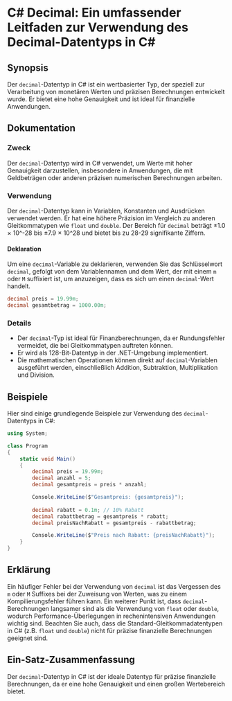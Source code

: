 <!--
Meta Description: # C# Decimal: Ein umfassender Leitfaden zur Verwendung des Decimal-Datentyps in C# ## Synopsis Der `decimal`-Datentyp in C# ist ein wertbasierter Typ,...
Meta Keywords: decimal, der, und, ist, datentyp
-->

# C# Decimal: Ein umfassender Leitfaden zur Verwendung des Decimal-Datentyps in C#

## Synopsis
Der `decimal`-Datentyp in C# ist ein wertbasierter Typ, der speziell zur Verarbeitung von monetären Werten und präzisen Berechnungen entwickelt wurde. Er bietet eine hohe Genauigkeit und ist ideal für finanzielle Anwendungen.

## Dokumentation
### Zweck
Der `decimal`-Datentyp wird in C# verwendet, um Werte mit hoher Genauigkeit darzustellen, insbesondere in Anwendungen, die mit Geldbeträgen oder anderen präzisen numerischen Berechnungen arbeiten.

### Verwendung
Der `decimal`-Datentyp kann in Variablen, Konstanten und Ausdrücken verwendet werden. Er hat eine höhere Präzision im Vergleich zu anderen Gleitkommatypen wie `float` und `double`. Der Bereich für `decimal` beträgt ±1.0 × 10^-28 bis ±7.9 × 10^28 und bietet bis zu 28-29 signifikante Ziffern.

#### Deklaration
Um eine `decimal`-Variable zu deklarieren, verwenden Sie das Schlüsselwort `decimal`, gefolgt von dem Variablennamen und dem Wert, der mit einem `m` oder `M` suffixiert ist, um anzuzeigen, dass es sich um einen `decimal`-Wert handelt.

```csharp
decimal preis = 19.99m;
decimal gesamtbetrag = 1000.00m;
```

### Details
- Der `decimal`-Typ ist ideal für Finanzberechnungen, da er Rundungsfehler vermeidet, die bei Gleitkommatypen auftreten können.
- Er wird als 128-Bit-Datentyp in der .NET-Umgebung implementiert.
- Die mathematischen Operationen können direkt auf `decimal`-Variablen ausgeführt werden, einschließlich Addition, Subtraktion, Multiplikation und Division.

## Beispiele
Hier sind einige grundlegende Beispiele zur Verwendung des `decimal`-Datentyps in C#:

```csharp
using System;

class Program
{
    static void Main()
    {
        decimal preis = 19.99m;
        decimal anzahl = 5;
        decimal gesamtpreis = preis * anzahl;

        Console.WriteLine($"Gesamtpreis: {gesamtpreis}");
        
        decimal rabatt = 0.1m; // 10% Rabatt
        decimal rabattbetrag = gesamtpreis * rabatt;
        decimal preisNachRabatt = gesamtpreis - rabattbetrag;

        Console.WriteLine($"Preis nach Rabatt: {preisNachRabatt}");
    }
}
```

## Erklärung
Ein häufiger Fehler bei der Verwendung von `decimal` ist das Vergessen des `m` oder `M` Suffixes bei der Zuweisung von Werten, was zu einem Kompilierungsfehler führen kann. Ein weiterer Punkt ist, dass `decimal`-Berechnungen langsamer sind als die Verwendung von `float` oder `double`, wodurch Performance-Überlegungen in rechenintensiven Anwendungen wichtig sind. Beachten Sie auch, dass die Standard-Gleitkommadatentypen in C# (z.B. `float` und `double`) nicht für präzise finanzielle Berechnungen geeignet sind.

## Ein-Satz-Zusammenfassung
Der `decimal`-Datentyp in C# ist der ideale Datentyp für präzise finanzielle Berechnungen, da er eine hohe Genauigkeit und einen großen Wertebereich bietet.